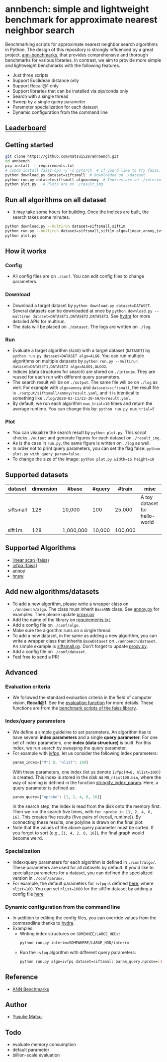 # annbench: simple and lightweight benchmark for approximate nearest neighbor search

Benchmarking scripts for approximate nearest neighbor search algorithms in Python. The design of this repository is strongly influenced by a great project, [ann-benchmarks](https://github.com/erikbern/ann-benchmarks), that provides comprehensive and thorough benchmarks for various libraries. In contrast, we aim to provide more simple and lightweight benchmarks with the following features.

- Just three scripts
- Support Euclidean distance only
- Support Recall@1 only
- Support libraries that can be installed via pip/conda only
- Search with a single thread
- Sweep by a single query parameter
- Parameter specialization for each dataset
- Dynamic configuration from the command line

## [Leaderboard](https://github.com/matsui528/annbench_leaderboard)

## Getting started
```bash
git clone https://github.com/matsui528/annbench.git
cd annbench
pip install -r requirements.txt
# conda install faiss-cpu -y -c pytorch  # If you'd like to try faiss, run this on anaconda
python download.py dataset=siftsmall  # Downloaded on ./dataset
python run.py dataset=siftsmall algo=annoy  # Indices are on ./interim. Results are on ./output
python plot.py   # Plots are on ./result_img
```

## Run all algorithms on all dataset
- It may take some hours for building. Once the indices are built, the search takes some minutes.
```bash
python download.py --multirun dataset=siftsmall,sift1m
python run.py --multirun dataset=siftsmall,sift1m algo=linear,annoy,ivfpq,hnsw
python plot.py
```

## How it works

### Config
- All config files are on `./conf`. You can edit config files to change parameters.

### Download
- Download a target dataset by `python download.py dataset=DATASET`. 
Several datasets can be downloaded at once by `python download.py --multirun dataset=DATASET1,DATASET2,DATASET3`. See [hydra](https://hydra.cc/) for more detailed APIs for multirun.
- The data will be placed on `./dataset`. The logs are written on `./log`.

### Run
- Evaluate a target algorithm (`ALGO`) with a target dataset (`DATASET`) by `python run.py dataset=DATASET algo=ALGO`. You can run multiple algorithms on multiple datasets by `python run.py --multirun dataset=DATASET1,DATASET2 algo=ALGO1,ALGO2`.
- Indices (data structures for search) are stored on `./interim`. They are reused for each run with different query parameters.
- The search result will be on `./output`. The same file will be on `./log` as well. For example with `algo=annoy` and `dataset=siftsmall`, the result file is `./output/siftsmall/annoy/result.yaml`, and it is identical to something like `./log/2020-03-11/22-30-59/0/result.yaml`.
- By default, we run each algorithm `num_trial=10` times and return the average runtime. You can change this by: `python run.py num_trial=5`

### Plot
- You can visualize the search result by `python plot.py`. This script checks `./output` and generate figures for each dataset on `./result_img`.
- As is the case in `run.py`, the same figure is written on `./log` as well.
- In order not to print query parameters, you can set the flag false: `python plot.py with_query_param=false`.
- To change the size of the image: `python plot.py width=15 height=10`





## Supported datasets
| dataset | dimension | #base | #query | #train | misc
| --- | --- | --- | --- | --- | --- |
| siftsmall | 128 |    10,000 |    100 |  25,000 | A toy dataset for hello-world|
| sift1m    | 128 | 1,000,000 | 10,000 | 100,000 | |

## Supported Algorithms
- [linear scan (faiss)](https://github.com/facebookresearch/faiss)
- [ivfpq (faiss)](https://github.com/facebookresearch/faiss)
- [annoy](https://github.com/spotify/annoy)
- [hnsw](https://github.com/nmslib/hnswlib)



## Add new algorithms/datasets
- To add a new algorithm, please write a wrapper class on `./annbench/algo`. 
The class must inherit `BaseANN` class. See [annoy.py](annbench/algo/annoy.py) for examples. Then please update [proxy.py](annbench/algo/proxy.py)
- Add the name of the library on [requirements.txt](requirements.txt).
- Add a config file on `./conf/algo`. 
- Make sure the algorithm runs on a single thread
- To add a new dataset, in the same as adding a new algorithm, 
you can write a wrapper class that inherits `BaseDataset` on `./annbench/dataset`.
An simple example is  [siftsmall.py](annbench/dataset/siftsmall.py).
Don't forget to update [proxy.py](annbench/dataset/proxy.py).
- Add a config file on `./conf/dataset`.
- Feel free to send a PR!


## Advanced


### Evaluation criteria
- We followed the standard evaluation criteria in the field of computer vision, **Recall@1**. See the [evaluation function](annbench/util.py) for more details. These functions are from the [benchmark scripts of the faiss library](https://github.com/facebookresearch/faiss/tree/master/benchs).



### Index/query parameters
- We define a simple guideline to set parameters. An algorithm has to have several **index parameters** and a single **query parameter**. For one set of index parameters, one **index (data structure)** is built. For this index, we run search by sweaping the query parameter.
- For example with [ivfpq](conf/algo/ivfpq.yaml), let us consider the following index parameters:
  ```python
  param_index={"M": 8, "nlist": 100}
  ```
  With these parameters, one index (let us denote `ivfpq(M=8, nlist=100)`) is created.
  This index is stored in the disk as `M8_nlist100.bin`, where the way of naming is defined in the function [stringify_index_param](annbench/algo/ivfpq.py).
  Here, a query parameter is defined as:
  ```python
  param_query={"nprobe": [1, 2, 4, 8, 16]}
  ```
  In the search step, the index is read from the disk onto the memory first. Then we run the search five times, with `for nprobe in [1, 2, 4, 8, 16]`. This creates five results (five pairs of (recall, runtime)). By connecting these results, one polyline is drawn on the final plot.
- Note that the values of the above query parameter must be sorted. If you forget to sort (e.g., `[1, 4, 2, 8, 16]`), the final graph would become weird.

### Specialization
- Index/query parameters for each algorithm is defined in `./conf/algo/`. These parameters are used for all datasets by default. If you'd like to specialize parameters for a dataset, you can defined the specialized version in `./conf/param/`.
- For example, the default parameters for `ivfpq` is defined [here](conf/algo/ivfpq.yaml), where `nlist=100`. You can set `nlist=1000` for the sift1m dataset by adding a config file [here](conf/param/sift1m/ivfpq.yaml)


### Dynamic configuration from the command line
- In addition to editing the config files, you can override values from the commandline thanks to [hydra](https://hydra.cc/).
- Examples:
  - Writing index structures on `SOMEWHEE/LARGE_HDD/`:
    ```bash
    python run.py interim=SOMEWHERE/LARGE_HDD/interim
    ```
  - Run the `ivfpq` algorithm with different query parameters:
    ```bash
    python run.py algo=ivfpq dataset=siftsmall param_query.nprobe=[1,5,25]
    ```



## Reference
- [ANN Benchmarks](https://github.com/erikbern/ann-benchmarks/)

## Author 
- [Yusuke Matsui](http://yusukematsui.me)


## Todo
- evaluate memory consumption
- default parameter
- billion-scale evaluation
